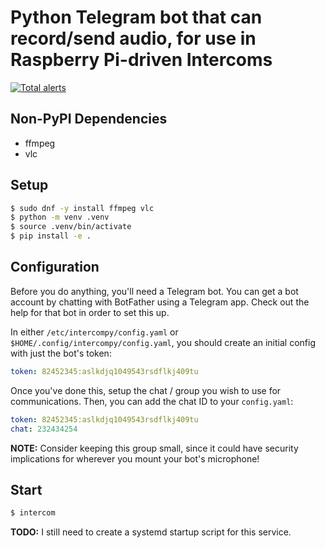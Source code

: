 # Python Telegram bot that can record/send audio, for use in Raspberry Pi-driven Intercoms

[![Total alerts](https://img.shields.io/lgtm/alerts/g/jdcasey/pi-intercom.svg?logo=lgtm&logoWidth=18)](https://lgtm.com/projects/g/jdcasey/pi-intercom/alerts/)


## Non-PyPI Dependencies

* ffmpeg
* vlc

## Setup

```bash
$ sudo dnf -y install ffmpeg vlc
$ python -m venv .venv
$ source .venv/bin/activate
$ pip install -e .
```

## Configuration

Before you do anything, you'll need a Telegram bot. You can get a bot account by chatting with BotFather using a Telegram app. Check out the help for that bot in order to set this up.

In either `/etc/intercompy/config.yaml` or `$HOME/.config/intercompy/config.yaml`, you should create an initial config with just the bot's token:

```yaml
token: 82452345:aslkdjq1049543rsdflkj409tu
```

Once you've done this, setup the chat / group you wish to use for communications. Then, you can add the chat ID to your `config.yaml`:

```yaml
token: 82452345:aslkdjq1049543rsdflkj409tu
chat: 232434254
```

**NOTE:** Consider keeping this group small, since it could have security implications for wherever you mount your bot's microphone!

## Start

```bash
$ intercom
```

**TODO:** I still need to create a systemd startup script for this service.
